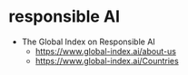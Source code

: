 # responsible AI

- The Global Index on Responsible AI
  - https://www.global-index.ai/about-us
  - https://www.global-index.ai/Countries
